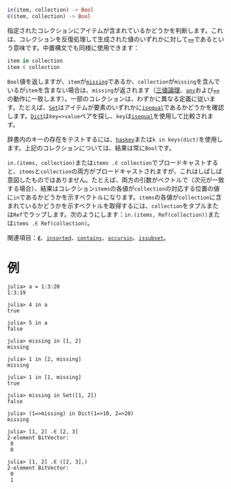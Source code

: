 ```julia
in(item, collection) -> Bool
∈(item, collection) -> Bool
```

指定されたコレクションにアイテムが含まれているかどうかを判断します。これは、コレクションを反復処理して生成された値のいずれかに対して[`==`](@ref)であるという意味です。中置構文でも同様に使用できます：

```julia
item in collection
item ∈ collection
```

`Bool`値を返しますが、`item`が[`missing`](@ref)であるか、`collection`が`missing`を含んでいるが`item`を含まない場合は、`missing`が返されます（[三値論理](https://en.wikipedia.org/wiki/Three-valued_logic)、[`any`](@ref)および[`==`](@ref)の動作に一致します）。一部のコレクションは、わずかに異なる定義に従います。たとえば、[`Set`](@ref)はアイテムが要素のいずれかに[`isequal`](@ref)であるかどうかを確認します。[`Dict`](@ref)は`key=>value`ペアを探し、`key`は[`isequal`](@ref)を使用して比較されます。

辞書内のキーの存在をテストするには、[`haskey`](@ref)または`k in keys(dict)`を使用します。上記のコレクションについては、結果は常に`Bool`です。

`in.(items, collection)`または`items .∈ collection`でブロードキャストすると、`items`と`collection`の両方がブロードキャストされますが、これはしばしば意図したものではありません。たとえば、両方の引数がベクトルで（次元が一致する場合）、結果はコレクション`items`の各値が`collection`の対応する位置の値に`in`であるかどうかを示すベクトルになります。`items`の各値が`collection`に含まれているかどうかを示すベクトルを取得するには、`collection`をタプルまたは`Ref`でラップします。次のようにします：`in.(items, Ref(collection))`または`items .∈ Ref(collection)`。

関連項目：[`∉`](@ref)、[`insorted`](@ref)、[`contains`](@ref)、[`occursin`](@ref)、[`issubset`](@ref)。

# 例

```jldoctest
julia> a = 1:3:20
1:3:19

julia> 4 in a
true

julia> 5 in a
false

julia> missing in [1, 2]
missing

julia> 1 in [2, missing]
missing

julia> 1 in [1, missing]
true

julia> missing in Set([1, 2])
false

julia> (1=>missing) in Dict(1=>10, 2=>20)
missing

julia> [1, 2] .∈ [2, 3]
2-element BitVector:
 0
 0

julia> [1, 2] .∈ ([2, 3],)
2-element BitVector:
 0
 1
```
